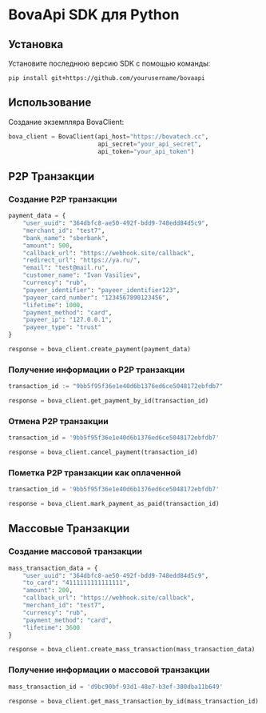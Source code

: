 # BovaApi SDK для Python

## Установка

Установите последнюю версию SDK с помощью команды:

```pip install git+https://github.com/yourusername/bovaapi```

## Использование

Создание экземпляра BovaClient:

```python
bova_client = BovaClient(api_host="https://bovatech.cc",
                         api_secret="your_api_secret",
                         api_token="your_api_token")

```

## P2P Транзакции

### Создание P2P транзакции

```python
payment_data = {
    "user_uuid": "364dbfc8-ae50-492f-bdd9-748edd84d5c9",
    "merchant_id": "test7",
    "bank_name": "sberbank",
    "amount": 500,
    "callback_url": "https://webhook.site/callback",
    "redirect_url": "https://ya.ru/",
    "email": "test@mail.ru",
    "customer_name": "Ivan Vasiliev",
    "currency": "rub",
    "payeer_identifier": "payeer_identifier123",
    "payeer_card_number": "1234567890123456",
    "lifetime": 1000,
    "payment_method": "card",
    "payeer_ip": "127.0.0.1",
    "payeer_type": "trust"
}

response = bova_client.create_payment(payment_data)
```

### Получение информации о P2P транзакции

```python
transaction_id := "9bb5f95f36e1e40d6b1376ed6ce5048172ebfdb7"

response = bova_client.get_payment_by_id(transaction_id)
```

### Отмена P2P транзакции

```python
transaction_id = '9bb5f95f36e1e40d6b1376ed6ce5048172ebfdb7'

response = bova_client.cancel_payment(transaction_id)
```

### Пометка P2P транзакции как оплаченной

```python
transaction_id = '9bb5f95f36e1e40d6b1376ed6ce5048172ebfdb7'

response = bova_client.mark_payment_as_paid(transaction_id)
```

## Массовые Транзакции

### Создание массовой транзакции

```python
mass_transaction_data = {
    "user_uuid": "364dbfc8-ae50-492f-bdd9-748edd84d5c9",
    "to_card": "4111111111111111",
    "amount": 200,
    "callback_url": "https://webhook.site/callback",
    "merchant_id": "test7",
    "currency": "rub",
    "payment_method": "card",
    "lifetime": 3600
}

response = bova_client.create_mass_transaction(mass_transaction_data)
```

### Получение информации о массовой транзакции

```python
mass_transaction_id = 'd9bc90bf-93d1-48e7-b3ef-380dba11b649'

response = bova_client.get_mass_transaction_by_id(mass_transaction_id)
```